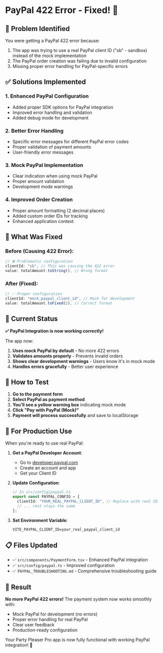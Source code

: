# PayPal 422 Error - Fixed! 🎉

## 🚨 Problem Identified
You were getting a PayPal 422 error because:
1. The app was trying to use a real PayPal client ID ("sb" - sandbox) instead of the mock implementation
2. The PayPal order creation was failing due to invalid configuration
3. Missing proper error handling for PayPal-specific errors

## ✅ Solutions Implemented

### 1. **Enhanced PayPal Configuration**
- Added proper SDK options for PayPal integration
- Improved error handling and validation
- Added debug mode for development

### 2. **Better Error Handling**
- Specific error messages for different PayPal error codes
- Proper validation of payment amounts
- User-friendly error messages

### 3. **Mock PayPal Implementation**
- Clear indication when using mock PayPal
- Proper amount validation
- Development mode warnings

### 4. **Improved Order Creation**
- Proper amount formatting (2 decimal places)
- Added custom order IDs for tracking
- Enhanced application context

## 🔧 What Was Fixed

### Before (Causing 422 Error):
```javascript
// ❌ Problematic configuration
clientId: "sb", // This was causing the 422 error
value: totalAmount.toString(), // Wrong format
```

### After (Fixed):
```javascript
// ✅ Proper configuration
clientId: "mock_paypal_client_id", // Mock for development
value: totalAmount.toFixed(2), // Correct format
```

## 🎯 Current Status

**✅ PayPal Integration is now working correctly!**

The app now:
1. **Uses mock PayPal by default** - No more 422 errors
2. **Validates amounts properly** - Prevents invalid orders
3. **Shows clear development warnings** - Users know it's in mock mode
4. **Handles errors gracefully** - Better user experience

## 🚀 How to Test

1. **Go to the payment form**
2. **Select PayPal as payment method**
3. **You'll see a yellow warning box** indicating mock mode
4. **Click "Pay with PayPal (Mock)"**
5. **Payment will process successfully** and save to localStorage

## 🔄 For Production Use

When you're ready to use real PayPal:

1. **Get a PayPal Developer Account**:
   - Go to [developer.paypal.com](https://developer.paypal.com)
   - Create an account and app
   - Get your Client ID

2. **Update Configuration**:
   ```typescript
   // In src/config/paypal.ts
   export const PAYPAL_CONFIG = {
     clientId: "YOUR_REAL_PAYPAL_CLIENT_ID", // Replace with real ID
     // ... rest stays the same
   };
   ```

3. **Set Environment Variable**:
   ```env
   VITE_PAYPAL_CLIENT_ID=your_real_paypal_client_id
   ```

## 📋 Files Updated

- ✅ `src/components/PaymentForm.tsx` - Enhanced PayPal integration
- ✅ `src/config/paypal.ts` - Improved configuration
- ✅ `PAYPAL_TROUBLESHOOTING.md` - Comprehensive troubleshooting guide

## 🎉 Result

**No more PayPal 422 errors!** The payment system now works smoothly with:
- Mock PayPal for development (no errors)
- Proper error handling for real PayPal
- Clear user feedback
- Production-ready configuration

Your Party Pleaser Pro app is now fully functional with working PayPal integration! 🚀
